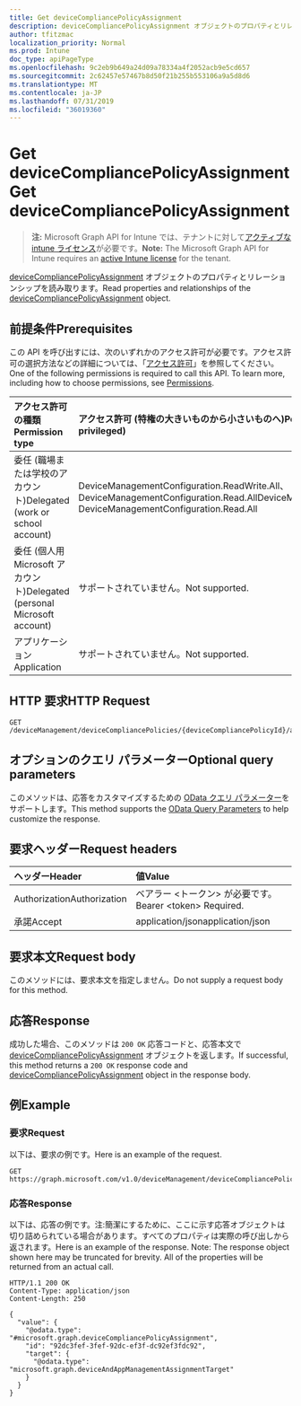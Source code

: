 ```yaml
---
title: Get deviceCompliancePolicyAssignment
description: deviceCompliancePolicyAssignment オブジェクトのプロパティとリレーションシップを読み取ります。
author: tfitzmac
localization_priority: Normal
ms.prod: Intune
doc_type: apiPageType
ms.openlocfilehash: 9c2eb9b649a24d09a78334a4f2052acb9e5cd657
ms.sourcegitcommit: 2c62457e57467b8d50f21b255b553106a9a5d8d6
ms.translationtype: MT
ms.contentlocale: ja-JP
ms.lasthandoff: 07/31/2019
ms.locfileid: "36019360"
---
```

# <a name="get-devicecompliancepolicyassignment"></a><span data-ttu-id="78e4a-103">Get deviceCompliancePolicyAssignment</span><span class="sxs-lookup"><span data-stu-id="78e4a-103">Get deviceCompliancePolicyAssignment</span></span>

> <span data-ttu-id="78e4a-104">**注:** Microsoft Graph API for Intune では、テナントに対して[アクティブな intune ライセンス](https://go.microsoft.com/fwlink/?linkid=839381)が必要です。</span><span class="sxs-lookup"><span data-stu-id="78e4a-104">**Note:** The Microsoft Graph API for Intune requires an [active Intune license](https://go.microsoft.com/fwlink/?linkid=839381) for the tenant.</span></span>

<span data-ttu-id="78e4a-105">[deviceCompliancePolicyAssignment](../resources/intune-deviceconfig-devicecompliancepolicyassignment.md) オブジェクトのプロパティとリレーションシップを読み取ります。</span><span class="sxs-lookup"><span data-stu-id="78e4a-105">Read properties and relationships of the [deviceCompliancePolicyAssignment](../resources/intune-deviceconfig-devicecompliancepolicyassignment.md) object.</span></span>

## <a name="prerequisites"></a><span data-ttu-id="78e4a-106">前提条件</span><span class="sxs-lookup"><span data-stu-id="78e4a-106">Prerequisites</span></span>
<span data-ttu-id="78e4a-p101">この API を呼び出すには、次のいずれかのアクセス許可が必要です。アクセス許可の選択方法などの詳細については、「[アクセス許可](/graph/permissions-reference)」を参照してください。</span><span class="sxs-lookup"><span data-stu-id="78e4a-p101">One of the following permissions is required to call this API. To learn more, including how to choose permissions, see [Permissions](/graph/permissions-reference).</span></span>

|<span data-ttu-id="78e4a-109">アクセス許可の種類</span><span class="sxs-lookup"><span data-stu-id="78e4a-109">Permission type</span></span>|<span data-ttu-id="78e4a-110">アクセス許可 (特権の大きいものから小さいものへ)</span><span class="sxs-lookup"><span data-stu-id="78e4a-110">Permissions (from most to least privileged)</span></span>|
|:---|:---|
|<span data-ttu-id="78e4a-111">委任 (職場または学校のアカウント)</span><span class="sxs-lookup"><span data-stu-id="78e4a-111">Delegated (work or school account)</span></span>|<span data-ttu-id="78e4a-112">DeviceManagementConfiguration.ReadWrite.All、DeviceManagementConfiguration.Read.All</span><span class="sxs-lookup"><span data-stu-id="78e4a-112">DeviceManagementConfiguration.ReadWrite.All, DeviceManagementConfiguration.Read.All</span></span>|
|<span data-ttu-id="78e4a-113">委任 (個人用 Microsoft アカウント)</span><span class="sxs-lookup"><span data-stu-id="78e4a-113">Delegated (personal Microsoft account)</span></span>|<span data-ttu-id="78e4a-114">サポートされていません。</span><span class="sxs-lookup"><span data-stu-id="78e4a-114">Not supported.</span></span>|
|<span data-ttu-id="78e4a-115">アプリケーション</span><span class="sxs-lookup"><span data-stu-id="78e4a-115">Application</span></span>|<span data-ttu-id="78e4a-116">サポートされていません。</span><span class="sxs-lookup"><span data-stu-id="78e4a-116">Not supported.</span></span>|

## <a name="http-request"></a><span data-ttu-id="78e4a-117">HTTP 要求</span><span class="sxs-lookup"><span data-stu-id="78e4a-117">HTTP Request</span></span>
<!-- {
  "blockType": "ignored"
}
-->
``` http
GET /deviceManagement/deviceCompliancePolicies/{deviceCompliancePolicyId}/assignments/{deviceCompliancePolicyAssignmentId}
```

## <a name="optional-query-parameters"></a><span data-ttu-id="78e4a-118">オプションのクエリ パラメーター</span><span class="sxs-lookup"><span data-stu-id="78e4a-118">Optional query parameters</span></span>
<span data-ttu-id="78e4a-119">このメソッドは、応答をカスタマイズするための [OData クエリ パラメーター](https://docs.microsoft.com/en-us/graph/query-parameters)をサポートします。</span><span class="sxs-lookup"><span data-stu-id="78e4a-119">This method supports the [OData Query Parameters](https://docs.microsoft.com/en-us/graph/query-parameters) to help customize the response.</span></span>

## <a name="request-headers"></a><span data-ttu-id="78e4a-120">要求ヘッダー</span><span class="sxs-lookup"><span data-stu-id="78e4a-120">Request headers</span></span>
|<span data-ttu-id="78e4a-121">ヘッダー</span><span class="sxs-lookup"><span data-stu-id="78e4a-121">Header</span></span>|<span data-ttu-id="78e4a-122">値</span><span class="sxs-lookup"><span data-stu-id="78e4a-122">Value</span></span>|
|:---|:---|
|<span data-ttu-id="78e4a-123">Authorization</span><span class="sxs-lookup"><span data-stu-id="78e4a-123">Authorization</span></span>|<span data-ttu-id="78e4a-124">ベアラー &lt;トークン&gt; が必要です。</span><span class="sxs-lookup"><span data-stu-id="78e4a-124">Bearer &lt;token&gt; Required.</span></span>|
|<span data-ttu-id="78e4a-125">承諾</span><span class="sxs-lookup"><span data-stu-id="78e4a-125">Accept</span></span>|<span data-ttu-id="78e4a-126">application/json</span><span class="sxs-lookup"><span data-stu-id="78e4a-126">application/json</span></span>|

## <a name="request-body"></a><span data-ttu-id="78e4a-127">要求本文</span><span class="sxs-lookup"><span data-stu-id="78e4a-127">Request body</span></span>
<span data-ttu-id="78e4a-128">このメソッドには、要求本文を指定しません。</span><span class="sxs-lookup"><span data-stu-id="78e4a-128">Do not supply a request body for this method.</span></span>

## <a name="response"></a><span data-ttu-id="78e4a-129">応答</span><span class="sxs-lookup"><span data-stu-id="78e4a-129">Response</span></span>
<span data-ttu-id="78e4a-130">成功した場合、このメソッドは `200 OK` 応答コードと、応答本文で [deviceCompliancePolicyAssignment](../resources/intune-deviceconfig-devicecompliancepolicyassignment.md) オブジェクトを返します。</span><span class="sxs-lookup"><span data-stu-id="78e4a-130">If successful, this method returns a `200 OK` response code and [deviceCompliancePolicyAssignment](../resources/intune-deviceconfig-devicecompliancepolicyassignment.md) object in the response body.</span></span>

## <a name="example"></a><span data-ttu-id="78e4a-131">例</span><span class="sxs-lookup"><span data-stu-id="78e4a-131">Example</span></span>

### <a name="request"></a><span data-ttu-id="78e4a-132">要求</span><span class="sxs-lookup"><span data-stu-id="78e4a-132">Request</span></span>
<span data-ttu-id="78e4a-133">以下は、要求の例です。</span><span class="sxs-lookup"><span data-stu-id="78e4a-133">Here is an example of the request.</span></span>
``` http
GET https://graph.microsoft.com/v1.0/deviceManagement/deviceCompliancePolicies/{deviceCompliancePolicyId}/assignments/{deviceCompliancePolicyAssignmentId}
```

### <a name="response"></a><span data-ttu-id="78e4a-134">応答</span><span class="sxs-lookup"><span data-stu-id="78e4a-134">Response</span></span>
<span data-ttu-id="78e4a-p102">以下は、応答の例です。注:簡潔にするために、ここに示す応答オブジェクトは切り詰められている場合があります。すべてのプロパティは実際の呼び出しから返されます。</span><span class="sxs-lookup"><span data-stu-id="78e4a-p102">Here is an example of the response. Note: The response object shown here may be truncated for brevity. All of the properties will be returned from an actual call.</span></span>
``` http
HTTP/1.1 200 OK
Content-Type: application/json
Content-Length: 250

{
  "value": {
    "@odata.type": "#microsoft.graph.deviceCompliancePolicyAssignment",
    "id": "92dc3fef-3fef-92dc-ef3f-dc92ef3fdc92",
    "target": {
      "@odata.type": "microsoft.graph.deviceAndAppManagementAssignmentTarget"
    }
  }
}
```



